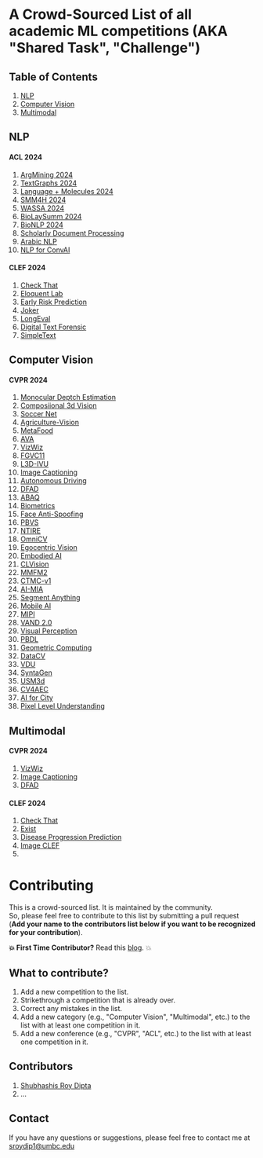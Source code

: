 # A Crowd-Sourced List of all academic ML competitions (AKA "Shared Task", "Challenge")

## Table of Contents
1. [NLP](#NLP)
2. [Computer Vision](#Computer-Vision)
3. [Multimodal](#Multimodal)

## NLP

#### ACL 2024
1. [ArgMining 2024](https://argmining-org.github.io/2022/index.html#shared_task)
2. [TextGraphs 2024](https://sites.google.com/view/textgraphs2024/home/shared-task?authuser=0)
3. [Language + Molecules 2024](https://language-plus-molecules.github.io/)
4. [SMM4H 2024](https://healthlanguageprocessing.org/smm4h-2024/)
5. [WASSA 2024](https://wassa-workshop.github.io/2024/shared_task/)
6. [BioLaySumm 2024](https://biolaysumm.org/#task)
7. [BioNLP 2024](https://aclweb.org/aclwiki/BioNLP_Workshop)
8. [Scholarly Document Processing](https://sdproc.org/2024/sharedtasks.html)
9. [Arabic NLP](https://arabicnlp2024.sigarab.org/shared-tasks)
10. [NLP for ConvAI](https://sites.google.com/view/6thnlp4convai/shared-task?authuser=0)

#### CLEF 2024
1. [Check That](https://checkthat.gitlab.io/clef2024/)
2. [Eloquent Lab](https://eloquent-lab.github.io/)
3. [Early Risk Prediction](https://erisk.irlab.org/)
4. [Joker](https://www.joker-project.com/clef-2023/)
5. [LongEval](https://clef-longeval.github.io/tasks/)
6. [Digital Text Forensic](https://pan.webis.de/)
7. [SimpleText](https://simpletext-project.com/2023/clef/)

## Computer Vision

#### CVPR 2024
1. [Monocular Deptch Estimation](https://jspenmar.github.io/MDEC/#challenge)
2. [Composiional 3d Vision](https://3dcompat-dataset.org/workshop/C3DV24/#main-section)
3. [Soccer Net](https://www.soccer-net.org/challenges/2024)
4. [Agriculture-Vision](https://www.agriculture-vision.com/agriculture-vision-2024/prize-challenge-2024)
5. [MetaFood](https://sites.google.com/view/cvpr-metafood-2024/challenge?authuser=0)
6. [AVA](https://accessibility-cv.github.io/index.html#challenge)
7. [VizWiz](https://vizwiz.org/workshops/2024-vizwiz-grand-challenge-workshop/)
8. [FGVC11](https://sites.google.com/view/fgvc11/competitions?authuser=0)
9. [L3D-IVU](https://sites.google.com/view/l3divu2024/challenges?authuser=0)
10. [Image Captioning](https://nice.lgresearch.ai/)
11. [Autonomous Driving](https://cvpr2024.wad.vision/)
12. [DFAD](https://www.dfad.unimore.it/challenge/)
13. [ABAQ](https://affective-behavior-analysis-in-the-wild.github.io/6th/#clients)
14. [Biometrics](https://www.vislab.ucr.edu/Biometrics2024/contests.php)
15. [Face Anti-Spoofing](https://sites.google.com/view/face-anti-spoofing-challenge/welcome/challengecvpr2024?authuser=0)
16. [PBVS](https://pbvs-workshop.github.io/challenge.html)
17. [NTIRE](https://cvlai.net/ntire/2024/)
18. [OmniCV](https://sites.google.com/view/omnicv2024/challenges?authuser=0)
19. [Egocentric Vision](https://egovis.github.io/cvpr24/#challenges)
20. [Embodied AI](https://embodied-ai.org/#challenges)
21. [CLVision](https://sites.google.com/view/clvision2024/challenge?authuser=0)
22. [MMFM2](https://sites.google.com/view/2nd-mmfm-workshop/challenge?authuser=0)
23. [CTMC-v1](https://motchallenge.net/data/CTMC-v1/)
24. [AI-MIA](https://mlearn.lincoln.ac.uk/ai-mia-cov19d-competition/)
25. [Segment Anything](https://www.codabench.org/competitions/1847/)
26. [Mobile AI](https://ai-benchmark.com/workshops/mai/2024/#challenges)
27. [MIPI](https://mipi-challenge.org/MIPI2024/#tracks)
28. [VAND 2.0](https://sites.google.com/view/vand-2-0-cvpr-2024/challenge?authuser=0)
29. [Visual Perception](https://vplow.github.io/vplow_4th.html#competition)
30. [PBDL](https://pbdl-ws.github.io/pbdl2024/challenge/index.html)
31. [Geometric Computing](https://sites.google.com/view/dlgc-workshop-cvpr2024/challenge?authuser=0)
32. [DataCV](https://sites.google.com/view/vdu-cvpr24/competition?authuser=0)
33. [VDU](https://sites.google.com/view/vdu-cvpr24/competition?authuser=0)
34. [SyntaGen](https://syntagen.github.io/#syntagen-competition)
35. [USM3d](https://usm3d.github.io/)
36. [CV4AEC](https://cv4aec.github.io/#challenge)
37. [AI for City](https://www.aicitychallenge.org/2024-challenge-tracks/)
38. [Pixel Level Understanding](https://www.vspwdataset.com/Workshop2024.html)

## Multimodal

#### CVPR 2024
1. [VizWiz](https://vizwiz.org/workshops/2024-vizwiz-grand-challenge-workshop/)
2. [Image Captioning](https://nice.lgresearch.ai/)
3. [DFAD](https://www.dfad.unimore.it/challenge/)

#### CLEF 2024
1. [Check That](https://checkthat.gitlab.io/clef2024/)
2. [Exist](http://nlp.uned.es/exist2024/)
3. [Disease Progression Prediction](https://brainteaser.health/open-evaluation-challenges/idpp-2024/)
4. [Image CLEF](https://www.imageclef.org/2024)
5. 

# Contributing
This is a crowd-sourced list. It is maintained by the community.  
So, please feel free to contribute to this list by submitting a pull request (**Add your name to the contributors list below if you want to be recognized for your contribution**).

**💥 First Time Contributor?** Read this [blog](https://docs.github.com/en/get-started/exploring-projects-on-github/contributing-to-a-project). 💥

## What to contribute?
1. Add a new competition to the list.
2. Strikethrough a competition that is already over.
3. Correct any mistakes in the list.
4. Add a new category (e.g., "Computer Vision", "Multimodal", etc.) to the list with at least one competition in it.
5. Add a new conference (e.g., "CVPR", "ACL", etc.) to the list with at least one competition in it.

<!-- ## Contributing Guidelines
1. Please make sure that the competition is an academic competition.
2. Please make sure that the competition is not already listed in the list.
3. Please make sure that the competition is not already over. -->

## Contributors
1. [Shubhashis Roy Dipta](http://roydipta.com/)
2. ...

## Contact
If you have any questions or suggestions, please feel free to contact me at [sroydip1@umbc.edu](mailto:sroydip1@umbc.edu)
